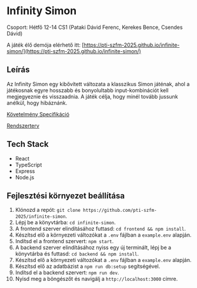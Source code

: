 # Infinity Simon
Csoport: Hétfő 12-14 CS1 (Pataki Dávid Ferenc, Kerekes Bence, Csendes Dávid)

A játék élő demója elérhető itt: [https://pti-szfm-2025.github.io/infinite-simon/](https://pti-szfm-2025.github.io/infinite-simon/)

## Leírás
Az Infinity Simon egy kibővített változata a klasszikus Simon játénak, ahol a játékosnak egyre hosszabb és bonyolultabb input-kombinációt kell megjegyeznie és visszaadnia. A játék célja, hogy minél tovább jussunk anélkül, hogy hibáznánk.

[Követelmény Specifikáció](./docs/req-spec.md)

[Rendszerterv](./docs/system-design.md)

## Tech Stack
- React
- TypeScript
- Express
- Node.js

## Fejlesztési környezet beállítása
1. Klónozd a repót: `git clone https://github.com/pti-szfm-2025/infinite-simon`.
2. Lépj be a könyvtárba: `cd infinite-simon`.
3. A frontend szerver elindításához futtasd: `cd frontend && npm install`.
4. Készítsd elő a környezeti változókat a `.env` fájlban a `example.env` alapján.
5. Indítsd el a frontend szervert: `npm start`.
6. A backend szerver elindításához nyiss egy új terminált, lépj be a könyvtárba és futtasd: `cd backend && npm install`.
7. Készítsd elő a környezeti változókat a `.env` fájlban a `example.env` alapján.
8. Készítsd elő az adatbázist a `npm run db:setup` segítségével.
8. Indítsd el a backend szervert: `npm run dev`.
5. Nyisd meg a böngészőt és navigálj a `http://localhost:3000` címre.